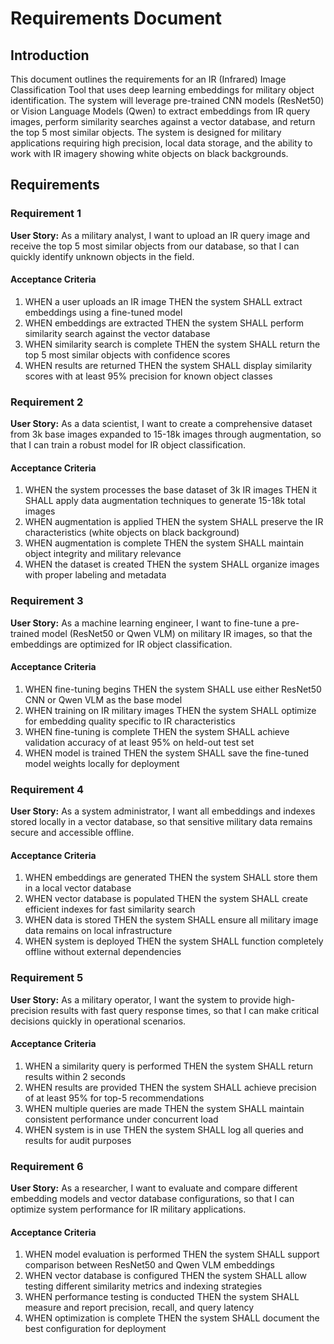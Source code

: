 # Requirements Document

## Introduction

This document outlines the requirements for an IR (Infrared) Image Classification Tool that uses deep learning embeddings for military object identification. The system will leverage pre-trained CNN models (ResNet50) or Vision Language Models (Qwen) to extract embeddings from IR query images, perform similarity searches against a vector database, and return the top 5 most similar objects. The system is designed for military applications requiring high precision, local data storage, and the ability to work with IR imagery showing white objects on black backgrounds.

## Requirements

### Requirement 1

**User Story:** As a military analyst, I want to upload an IR query image and receive the top 5 most similar objects from our database, so that I can quickly identify unknown objects in the field.

#### Acceptance Criteria

1. WHEN a user uploads an IR image THEN the system SHALL extract embeddings using a fine-tuned model
2. WHEN embeddings are extracted THEN the system SHALL perform similarity search against the vector database
3. WHEN similarity search is complete THEN the system SHALL return the top 5 most similar objects with confidence scores
4. WHEN results are returned THEN the system SHALL display similarity scores with at least 95% precision for known object classes

### Requirement 2

**User Story:** As a data scientist, I want to create a comprehensive dataset from 3k base images expanded to 15-18k images through augmentation, so that I can train a robust model for IR object classification.

#### Acceptance Criteria

1. WHEN the system processes the base dataset of 3k IR images THEN it SHALL apply data augmentation techniques to generate 15-18k total images
2. WHEN augmentation is applied THEN the system SHALL preserve the IR characteristics (white objects on black background)
3. WHEN augmentation is complete THEN the system SHALL maintain object integrity and military relevance
4. WHEN the dataset is created THEN the system SHALL organize images with proper labeling and metadata

### Requirement 3

**User Story:** As a machine learning engineer, I want to fine-tune a pre-trained model (ResNet50 or Qwen VLM) on military IR images, so that the embeddings are optimized for IR object classification.

#### Acceptance Criteria

1. WHEN fine-tuning begins THEN the system SHALL use either ResNet50 CNN or Qwen VLM as the base model
2. WHEN training on IR military images THEN the system SHALL optimize for embedding quality specific to IR characteristics
3. WHEN fine-tuning is complete THEN the system SHALL achieve validation accuracy of at least 95% on held-out test set
4. WHEN model is trained THEN the system SHALL save the fine-tuned model weights locally for deployment

### Requirement 4

**User Story:** As a system administrator, I want all embeddings and indexes stored locally in a vector database, so that sensitive military data remains secure and accessible offline.

#### Acceptance Criteria

1. WHEN embeddings are generated THEN the system SHALL store them in a local vector database
2. WHEN vector database is populated THEN the system SHALL create efficient indexes for fast similarity search
3. WHEN data is stored THEN the system SHALL ensure all military image data remains on local infrastructure
4. WHEN system is deployed THEN the system SHALL function completely offline without external dependencies

### Requirement 5

**User Story:** As a military operator, I want the system to provide high-precision results with fast query response times, so that I can make critical decisions quickly in operational scenarios.

#### Acceptance Criteria

1. WHEN a similarity query is performed THEN the system SHALL return results within 2 seconds
2. WHEN results are provided THEN the system SHALL achieve precision of at least 95% for top-5 recommendations
3. WHEN multiple queries are made THEN the system SHALL maintain consistent performance under concurrent load
4. WHEN system is in use THEN the system SHALL log all queries and results for audit purposes


### Requirement 6

**User Story:** As a researcher, I want to evaluate and compare different embedding models and vector database configurations, so that I can optimize system performance for IR military applications.

#### Acceptance Criteria

1. WHEN model evaluation is performed THEN the system SHALL support comparison between ResNet50 and Qwen VLM embeddings
2. WHEN vector database is configured THEN the system SHALL allow testing different similarity metrics and indexing strategies
3. WHEN performance testing is conducted THEN the system SHALL measure and report precision, recall, and query latency
4. WHEN optimization is complete THEN the system SHALL document the best configuration for deployment